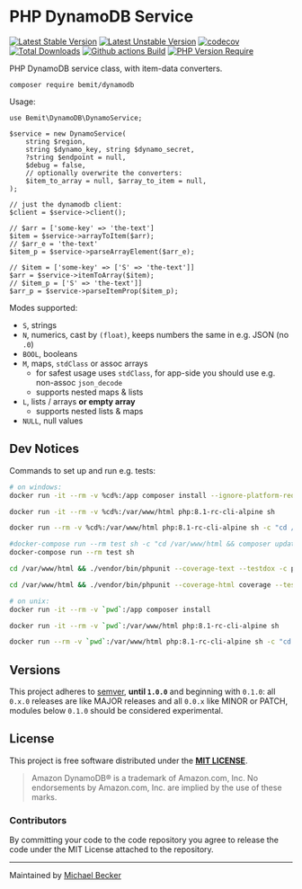 # PHP DynamoDB Service

[![Latest Stable Version](https://poser.pugx.org/bemit/dynamodb/version.svg)](https://packagist.org/packages/bemit/dynamodb)
[![Latest Unstable Version](https://poser.pugx.org/bemit/dynamodb/v/unstable.svg)](https://packagist.org/packages/bemit/dynamodb)
[![codecov](https://codecov.io/gh/bemit/php-service-dynamodb/branch/master/graph/badge.svg?token=D80MD3SR7Q)](https://codecov.io/gh/bemit/php-service-dynamodb)
[![Total Downloads](https://poser.pugx.org/bemit/dynamodb/downloads.svg)](https://packagist.org/packages/bemit/dynamodb)
[![Github actions Build](https://github.com/bemit/php-service-dynamodb/actions/workflows/blank.yml/badge.svg)](https://github.com/bemit/php-service-dynamodb/actions)
[![PHP Version Require](http://poser.pugx.org/bemit/dynamodb/require/php)](https://packagist.org/packages/bemit/dynamodb)

PHP DynamoDB service class, with item-data converters.

```shell
composer require bemit/dynamodb
```

Usage:

```injectablephp
use Bemit\DynamoDB\DynamoService;

$service = new DynamoService(
    string $region,
    string $dynamo_key, string $dynamo_secret,
    ?string $endpoint = null,
    $debug = false,
    // optionally overwrite the converters:
    $item_to_array = null, $array_to_item = null,
);

// just the dynamodb client:
$client = $service->client();

// $arr = ['some-key' => 'the-text']
$item = $service->arrayToItem($arr);
// $arr_e = 'the-text'
$item_p = $service->parseArrayElement($arr_e);

// $item = ['some-key' => ['S' => 'the-text']]
$arr = $service->itemToArray($item);
// $item_p = ['S' => 'the-text']]
$arr_p = $service->parseItemProp($item_p);
```

Modes supported:

- `S`, strings
- `N`, numerics, cast by `(float)`, keeps numbers the same in e.g. JSON (no `.0`)
- `BOOL`, booleans
- `M`, maps, `stdClass` or assoc arrays
    - for safest usage uses `stdClass`, for app-side you should use e.g. non-assoc `json_decode`
    - supports nested maps & lists
- `L`, lists / arrays **or empty array**
    - supports nested lists & maps
- `NULL`, null values

## Dev Notices

Commands to set up and run e.g. tests:

```bash
# on windows:
docker run -it --rm -v %cd%:/app composer install --ignore-platform-reqs

docker run -it --rm -v %cd%:/var/www/html php:8.1-rc-cli-alpine sh

docker run --rm -v %cd%:/var/www/html php:8.1-rc-cli-alpine sh -c "cd /var/www/html && ./vendor/bin/phpunit --testdox -c phpunit-ci.xml"

#docker-compose run --rm test sh -c "cd /var/www/html && composer update"
docker-compose run --rm test sh

cd /var/www/html && ./vendor/bin/phpunit --coverage-text --testdox -c phpunit-ci.xml

cd /var/www/html && ./vendor/bin/phpunit --coverage-html coverage --testdox -c phpunit-ci.xml

# on unix:
docker run -it --rm -v `pwd`:/app composer install

docker run -it --rm -v `pwd`:/var/www/html php:8.1-rc-cli-alpine sh

docker run --rm -v `pwd`:/var/www/html php:8.1-rc-cli-alpine sh -c "cd /var/www/html && ./vendor/bin/phpunit --testdox -c phpunit-ci.xml"
```

## Versions

This project adheres to [semver](https://semver.org/), **until `1.0.0`** and beginning with `0.1.0`: all `0.x.0` releases are like MAJOR releases and all `0.0.x` like MINOR or PATCH, modules below `0.1.0` should be considered experimental.

## License

This project is free software distributed under the [**MIT LICENSE**](LICENSE).

> Amazon DynamoDB® is a trademark of Amazon.com, Inc. No endorsements by Amazon.com, Inc. are implied by the use of these marks.

### Contributors

By committing your code to the code repository you agree to release the code under the MIT License attached to the repository.

***

Maintained by [Michael Becker](https://mlbr.xyz)
